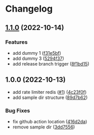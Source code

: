 # Changelog

## [1.1.0](https://github.com/h4ckm03d/bookstore/compare/v1.0.0...v1.1.0) (2022-10-14)

### Features

* add dummy 1 ([f31e5bf](https://github.com/h4ckm03d/bookstore/commit/f31e5bf8cfaec1b8754adde7f161f7460dff5eec))
* add dummy 3 ([5294f37](https://github.com/h4ckm03d/bookstore/commit/5294f377c647794f906aa91cc5107de0956361f0))
* add release branch trigger ([8f1bd15](https://github.com/h4ckm03d/bookstore/commit/8f1bd1529da4aad12475c10ab1841cee95296126))


## 1.0.0 (2022-10-13)
* add rate limiter redis ([#1](https://github.com/h4ckm03d/bookstore/issues/1)) ([4c23f0f](https://github.com/h4ckm03d/bookstore/commit/4c23f0f73a08c8b0746fa4670232dd07fcb09969))
* add sample dir structure ([89d7b62](https://github.com/h4ckm03d/bookstore/commit/89d7b621f8ee53e17f9a15ddd34f0ccc49293f6c))


### Bug Fixes

* fix github action location ([416d2da](https://github.com/h4ckm03d/bookstore/commit/416d2da42ce27cd185d51b276ffd881dc72ed9bb))
* remove sample dir ([3dd7556](https://github.com/h4ckm03d/bookstore/commit/3dd7556f36fea09c3c729de0a5b42e81e7d82f74))

